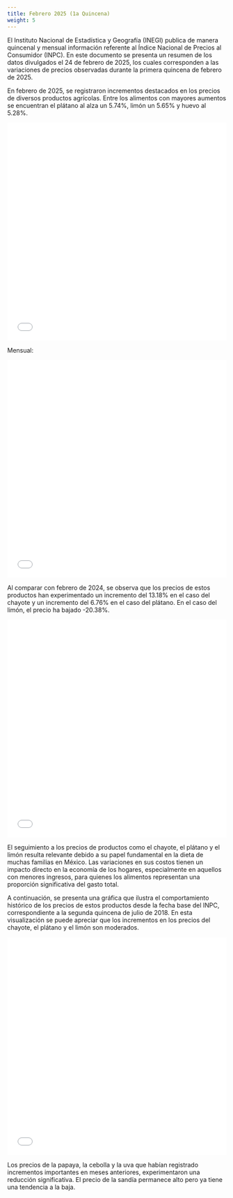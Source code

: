 ```yaml
---
title: Febrero 2025 (1a Quincena)
weight: 5
---
```


El Instituto Nacional de Estadística y Geografía (INEGI) publica de manera quincenal y mensual información referente al Índice Nacional de Precios al Consumidor (INPC). En este documento se presenta un resumen de los datos divulgados el 24 de febrero de 2025, los cuales corresponden a las variaciones de precios observadas durante la primera quincena de febrero de 2025.

En febrero de 2025, se registraron incrementos destacados en los precios de diversos productos agrícolas. Entre los alimentos con mayores aumentos se encuentran el plátano al alza un 5.74%, limón un 5.65% y huevo al 5.28%. 

<iframe src="/treemap_inpc_quincenal_feb24.html" width="100%" height="500" style="border:none;"></iframe>

Mensual:

<iframe src="/treemap_inpc_mensual_feb24.html" width="100%" height="500" style="border:none;"></iframe>

Al comparar con febrero de 2024, se observa que los precios de estos productos han experimentado un incremento del 13.18% en el caso del chayote y un incremento del 6.76% en el caso del plátano. En el caso del limón, el precio ha bajado -20.38%.

<iframe src="/treemap_inpc_anual_feb24.html" width="100%" height="500" style="border:none;"></iframe>

El seguimiento a los precios de productos como el chayote, el plátano y el limón resulta relevante debido a su papel fundamental en la dieta de muchas familias en México. Las variaciones en sus costos tienen un impacto directo en la economía de los hogares, especialmente en aquellos con menores ingresos, para quienes los alimentos representan una proporción significativa del gasto total.

A continuación, se presenta una gráfica que ilustra el comportamiento histórico de los precios de estos productos desde la fecha base del INPC, correspondiente a la segunda quincena de julio de 2018. En esta visualización se puede apreciar que los incrementos en los precios del chayote, el plátano y el limón son moderados.

<iframe src="/linesfeb_24_2025.html" width="100%" height="500" style="border:none;"></iframe>

Los precios de la papaya, la cebolla y la uva que habían registrado incrementos importantes en meses anteriores, experimentaron una reducción significativa. El precio de la sandía permanece alto pero ya tiene una tendencia a la baja. 